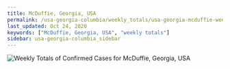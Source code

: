 ```yaml
---
title: McDuffie, Georgia, USA
permalink: /usa-georgia-columbia/weekly_totals/usa-georgia-mcduffie-weekly_totals.html
last_updated: Oct 24, 2020
keywords: ["McDuffie, Georgia, USA", "weekly totals"]
sidebar: usa-georgia-columbia_sidebar
---
```


![Weekly Totals of Confirmed Cases for McDuffie, Georgia, USA](/covid_tracker/images/graphs/usa-georgia-mcduffie-weekly_totals_graph.png)
